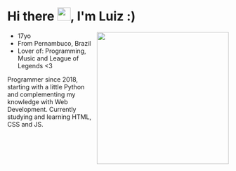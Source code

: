 <h1 align="left">Hi there <img src="https://raw.githubusercontent.com/kaueMarques/kaueMarques/master/hi.gif" width="30px">, I'm Luiz :)</h1>

<img align="right" width="300" height="300" src="https://hum-systems.com/site/templates/images/jobs/developer_m.png">

* 17yo
* From Pernambuco, Brazil
* Lover of: Programming, Music and League of Legends <3

Programmer since 2018, starting with a little Python and complementing my knowledge with Web Development. Currently studying and learning HTML, CSS and JS.